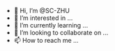 - 👋 Hi, I’m @SC-ZHU
- 👀 I’m interested in ...
- 🌱 I’m currently learning ...
- 💞️ I’m looking to collaborate on ...
- 📫 How to reach me ...

<!---
SC-ZHU/SC-ZHU is a ✨ special ✨ repository because its `README.md` (this file) appears on your GitHub profile.
You can click the Preview link to take a look at your changes.
--->
